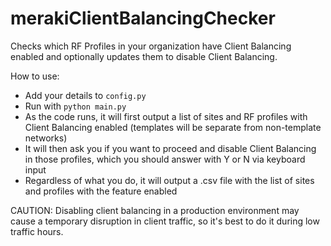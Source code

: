# merakiClientBalancingChecker
Checks which RF Profiles in your organization have Client Balancing enabled and optionally updates them to disable Client Balancing.

How to use:
* Add your details to `config.py`
* Run with `python main.py`
* As the code runs, it will first output a list of sites and RF profiles with Client Balancing enabled (templates will be separate from non-template networks)
* It will then ask you if you want to proceed and disable Client Balancing in those profiles, which you should answer with Y or N via keyboard input
* Regardless of what you do, it will output a .csv file with the list of sites and profiles with the feature enabled

CAUTION: Disabling client balancing in a production environment may cause a temporary disruption in client traffic, so it's best to do it during low traffic hours.
